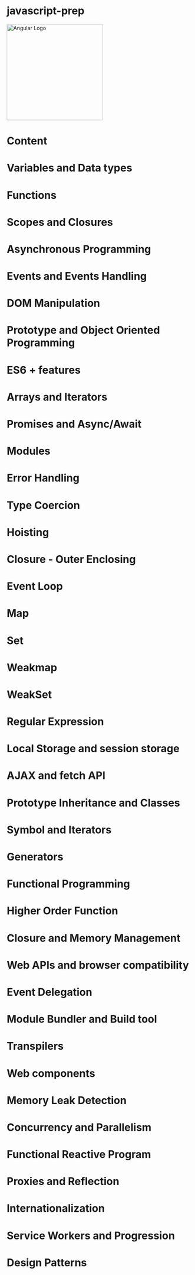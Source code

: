 # javascript-prep

<p>  
    <img src="https://upload.wikimedia.org/wikipedia/commons/thumb/6/6a/JavaScript-logo.png/600px-JavaScript-logo.png?20120221235433" alt="Angular Logo" height="260">
</p>

# Content
# Variables and Data types
# Functions
# Scopes and Closures
# Asynchronous Programming
# Events and Events Handling
# DOM Manipulation
# Prototype and Object Oriented Programming
# ES6 + features
# Arrays and Iterators
# Promises and Async/Await
# Modules
# Error Handling
# Type Coercion
# Hoisting
# Closure - Outer Enclosing
# Event Loop
# Map
# Set
# Weakmap
# WeakSet
# Regular Expression
# Local Storage and session storage
# AJAX and fetch API
# Prototype Inheritance and Classes
# Symbol and Iterators
# Generators
# Functional Programming
# Higher Order Function
# Closure and Memory Management
# Web APIs and browser compatibility
# Event Delegation
# Module Bundler and Build tool
# Transpilers
# Web components
# Memory Leak Detection
# Concurrency and Parallelism
# Functional Reactive Program
# Proxies and Reflection
# Internationalization
# Service Workers and Progression
# Design Patterns 
